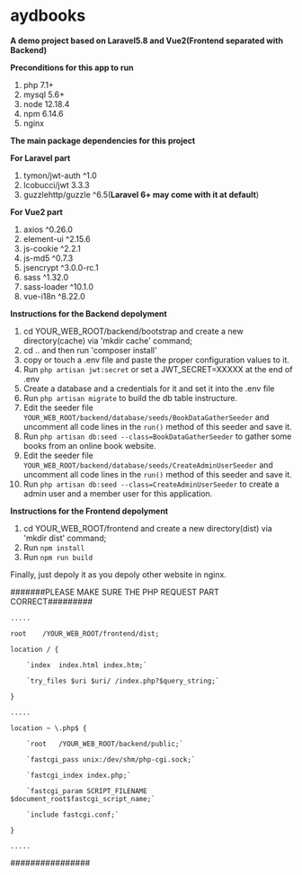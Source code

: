 # aydbooks
**A demo project based on Laravel5.8 and Vue2(Frontend separated with Backend)**

**Preconditions for this app to run**
1. php 7.1+
2. mysql 5.6+
3. node 12.18.4
4. npm 6.14.6
5. nginx

**The main package dependencies for this project**

**For Laravel part**
1. tymon/jwt-auth ^1.0
2. lcobucci/jwt 3.3.3
3. guzzlehttp/guzzle ^6.5(**Laravel 6+ may come with it at default**)

**For Vue2 part**
1. axios ^0.26.0
2. element-ui ^2.15.6
3. js-cookie ^2.2.1
4. js-md5 ^0.7.3
5. jsencrypt ^3.0.0-rc.1 
6. sass ^1.32.0
7. sass-loader ^10.1.0
9. vue-i18n ^8.22.0

**Instructions for the Backend depolyment**
1. cd YOUR_WEB_ROOT/backend/bootstrap and create a new directory(cache) via 'mkdir cache' command;
2. cd .. and then run 'composer install'
3. copy or touch a .env file and paste the proper configuration values to it.
4. Run `php artisan jwt:secret` or set a JWT_SECRET=XXXXX at the end of .env
5. Create a database and a credentials for it and set it into the .env file
6. Run `php artisan migrate` to build the db table instructure.
7. Edit the seeder file `YOUR_WEB_ROOT/backend/database/seeds/BookDataGatherSeeder` and uncomment all code lines in the `run()` method of this seeder and save it.
8. Run `php artisan db:seed --class=BookDataGatherSeeder` to gather some books from an online book website.
9. Edit the seeder file `YOUR_WEB_ROOT/backend/database/seeds/CreateAdminUserSeeder` and uncomment all code lines in the `run()` method of this seeder and save it.
10. Run `php artisan db:seed --class=CreateAdminUserSeeder` to create a admin user and a member user for this application.

**Instructions for the Frontend depolyment**
1. cd YOUR_WEB_ROOT/frontend and create a new directory(dist) via 'mkdir dist' command;
2. Run `npm install`
3. Run `npm run build`

Finally, just depoly it as you depoly other website in nginx.

#######PLEASE MAKE SURE THE PHP REQUEST PART CORRECT#########

`.....`

`root    /YOUR_WEB_ROOT/frontend/dist;`

`location / {`

		`index 	index.html index.htm;`
    
		`try_files $uri $uri/ /index.php?$query_string;`
    
`} `

`.....`

`location ~ \.php$ {`

		`root	/YOUR_WEB_ROOT/backend/public;`
    
		`fastcgi_pass unix:/dev/shm/php-cgi.sock;`
    
		`fastcgi_index index.php;`
    
		`fastcgi_param SCRIPT_FILENAME $document_root$fastcgi_script_name;`
    
		`include fastcgi.conf;`
    
`}`

`.....`

################

